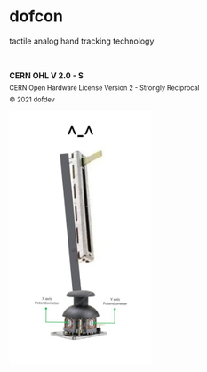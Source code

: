 # dofcon
tactile analog hand tracking technology

<br>

**CERN OHL V 2.0 - S**  
<sub>CERN Open Hardware License Version 2 - Strongly Reciprocal  
© 2021 dofdev</sub>

<img src="https://github.com/dofdev/dofcon/blob/main/history/2020-10-08_theway.jpg" width="256px">
